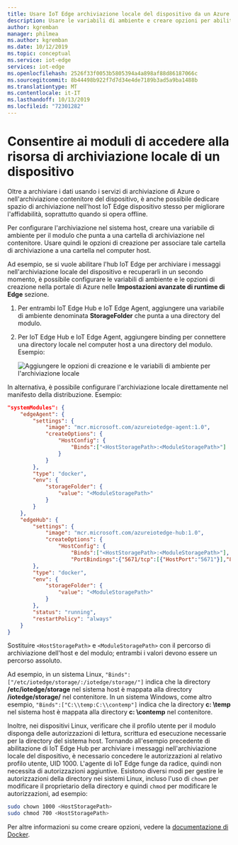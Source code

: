 ```yaml
---
title: Usare IoT Edge archiviazione locale del dispositivo da un Azure IoT Edge di modulo | Microsoft Docs
description: Usare le variabili di ambiente e creare opzioni per abilitare l'accesso al modulo per IoT Edge archiviazione locale del dispositivo.
author: kgremban
manager: philmea
ms.author: kgremban
ms.date: 10/12/2019
ms.topic: conceptual
ms.service: iot-edge
services: iot-edge
ms.openlocfilehash: 2526f33f0053b5805394a4a898af88d86187066c
ms.sourcegitcommit: 8b44498b922f7d7d34e4de7189b3ad5a9ba1488b
ms.translationtype: MT
ms.contentlocale: it-IT
ms.lasthandoff: 10/13/2019
ms.locfileid: "72301282"
---
```

# <a name="give-modules-access-to-a-devices-local-storage"></a>Consentire ai moduli di accedere alla risorsa di archiviazione locale di un dispositivo

Oltre a archiviare i dati usando i servizi di archiviazione di Azure o nell'archiviazione contenitore del dispositivo, è anche possibile dedicare spazio di archiviazione nell'host IoT Edge dispositivo stesso per migliorare l'affidabilità, soprattutto quando si opera offline.

Per configurare l'archiviazione nel sistema host, creare una variabile di ambiente per il modulo che punta a una cartella di archiviazione nel contenitore. Usare quindi le opzioni di creazione per associare tale cartella di archiviazione a una cartella nel computer host.

Ad esempio, se si vuole abilitare l'hub IoT Edge per archiviare i messaggi nell'archiviazione locale del dispositivo e recuperarli in un secondo momento, è possibile configurare le variabili di ambiente e le opzioni di creazione nella portale di Azure nelle **Impostazioni avanzate di runtime di Edge** sezione.

1. Per entrambi IoT Edge Hub e IoT Edge Agent, aggiungere una variabile di ambiente denominata **StorageFolder** che punta a una directory del modulo.
1. Per IoT Edge Hub e IoT Edge Agent, aggiungere binding per connettere una directory locale nel computer host a una directory del modulo. Esempio:

   ![Aggiungere le opzioni di creazione e le variabili di ambiente per l'archiviazione locale](./media/how-to-access-host-storage-from-module/offline-storage.png)

In alternativa, è possibile configurare l'archiviazione locale direttamente nel manifesto della distribuzione. Esempio:

```json
"systemModules": {
    "edgeAgent": {
        "settings": {
            "image": "mcr.microsoft.com/azureiotedge-agent:1.0",
            "createOptions": {
                "HostConfig": {
                    "Binds":["<HostStoragePath>:<ModuleStoragePath>"]
                }
            }
        },
        "type": "docker",
        "env": {
            "storageFolder": {
                "value": "<ModuleStoragePath>"
            }
        }
    },
    "edgeHub": {
        "settings": {
            "image": "mcr.microsoft.com/azureiotedge-hub:1.0",
            "createOptions": {
                "HostConfig": {
                    "Binds":["<HostStoragePath>:<ModuleStoragePath>"],
                    "PortBindings":{"5671/tcp":[{"HostPort":"5671"}],"8883/tcp":[{"HostPort":"8883"}],"443/tcp":[{"HostPort":"443"}]}}}
        },
        "type": "docker",
        "env": {
            "storageFolder": {
                "value": "<ModuleStoragePath>"
            }
        },
        "status": "running",
        "restartPolicy": "always"
    }
}
```

Sostituire `<HostStoragePath>` e `<ModuleStoragePath>` con il percorso di archiviazione dell'host e del modulo; entrambi i valori devono essere un percorso assoluto.

Ad esempio, in un sistema Linux, `"Binds":["/etc/iotedge/storage/:/iotedge/storage/"]` indica che la directory **/etc/iotedge/storage** nel sistema host è mappata alla directory **/iotedge/storage/** nel contenitore. In un sistema Windows, come altro esempio, `"Binds":["C:\\temp:C:\\contemp"]` indica che la directory **c: \\temp** nel sistema host è mappata alla directory **c: \\contemp** nel contenitore.

Inoltre, nei dispositivi Linux, verificare che il profilo utente per il modulo disponga delle autorizzazioni di lettura, scrittura ed esecuzione necessarie per la directory del sistema host. Tornando all'esempio precedente di abilitazione di IoT Edge Hub per archiviare i messaggi nell'archiviazione locale del dispositivo, è necessario concedere le autorizzazioni al relativo profilo utente, UID 1000. L'agente di IoT Edge funge da radice, quindi non necessita di autorizzazioni aggiuntive. Esistono diversi modi per gestire le autorizzazioni della directory nei sistemi Linux, incluso l'uso di `chown` per modificare il proprietario della directory e quindi `chmod` per modificare le autorizzazioni, ad esempio:

```bash
sudo chown 1000 <HostStoragePath>
sudo chmod 700 <HostStoragePath>
```

Per altre informazioni su come creare opzioni, vedere la [documentazione di Docker](https://docs.docker.com/engine/api/v1.32/#operation/ContainerCreate).
